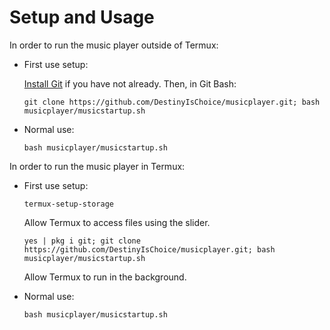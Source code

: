 # Setup and Usage

In order to run the music player outside of Termux:

* First use setup:

   [Install Git](https://git-scm.com/downloads) if you have not already. Then, in Git Bash:  

      git clone https://github.com/DestinyIsChoice/musicplayer.git; bash musicplayer/musicstartup.sh

* Normal use:

      bash musicplayer/musicstartup.sh

In order to run the music player in Termux:

* First use setup:

      termux-setup-storage

   Allow Termux to access files using the slider.  

      yes | pkg i git; git clone https://github.com/DestinyIsChoice/musicplayer.git; bash musicplayer/musicstartup.sh

  Allow Termux to run in the background.

* Normal use:

      bash musicplayer/musicstartup.sh
